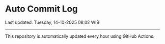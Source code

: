 # Auto Commit Log

Last updated: Tuesday, 14-10-2025 08:02 WIB

---

This repository is automatically updated every hour using GitHub Actions.
